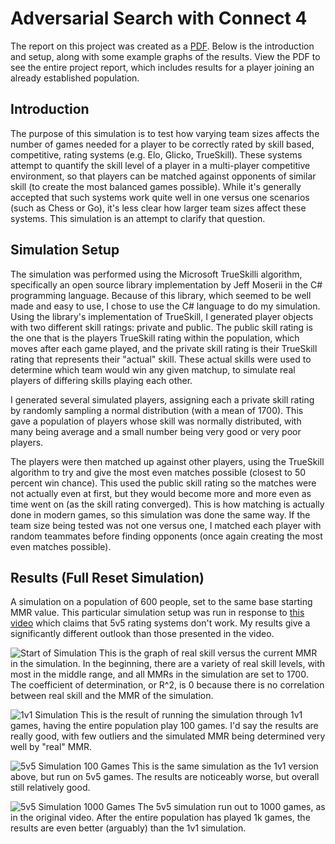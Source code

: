 # Adversarial Search with Connect 4

The report on this project was created as a [PDF](https://github.com/SeanMeyer/UCD/blob/master/TrueSkill%20Simulation/Effect%20of%20Team%20Size%20on%20Skill%20Rating%20Convergence.pdf). Below is the introduction and setup, along with some example graphs of the results. View the PDF to see the entire project report, which includes results for a player joining an already established population.

## Introduction
The purpose of this simulation is to test how varying team sizes affects the number of games
needed for a player to be correctly rated by skill based, competitive, rating systems (e.g. Elo, Glicko,
TrueSkill). These systems attempt to quantify the skill level of a player in a multi-player competitive
environment, so that players can be matched against opponents of similar skill (to create the most
balanced games possible). While it's generally accepted that such systems work quite well in one
versus one scenarios (such as Chess or Go), it's less clear how larger team sizes affect these
systems. This simulation is an attempt to clarify that question.

## Simulation Setup
The simulation was performed using the Microsoft TrueSkilli algorithm, specifically an open source
library implementation by Jeff Moserii in the C# programming language. Because of this library,
which seemed to be well made and easy to use, I chose to use the C# language to do my simulation.
Using the library's implementation of TrueSkill, I generated player objects with two different skill
ratings: private and public. The public skill rating is the one that is the players TrueSkill rating
within the population, which moves after each game played, and the private skill rating is their
TrueSkill rating that represents their "actual" skill. These actual skills were used to determine
which team would win any given matchup, to simulate real players of differing skills playing each
other.

I generated several simulated players, assigning each a private skill rating by randomly
sampling a normal distribution (with a mean of 1700). This gave a population of players whose skill
was normally distributed, with many being average and a small number being very good or very
poor players.

The players were then matched up against other players, using the TrueSkill algorithm to try and
give the most even matches possible (closest to 50 percent win chance). This used the public skill
rating so the matches were not actually even at first, but they would become more and more even
as time went on (as the skill rating converged). This is how matching is actually done in modern
games, so this simulation was done the same way. If the team size being tested was not one versus
one, I matched each player with random teammates before finding opponents (once again creating the most even matches possible).

## Results (Full Reset Simulation)
A simulation on a population of 600 people, set to the same base starting MMR value. This particular simulation setup was run in response to [this video](https://www.youtube.com/watch?v=kB2UADNoRUA) which claims that 5v5 rating systems don't work. My results give a significantly different outlook than those presented in the video.

![Start of Simulation](https://i.imgur.com/lCrOzZM.png)
This is the graph of real skill versus the current MMR in the simulation. In the beginning, there are a variety of real skill levels, with most in the middle range, and all MMRs in the simulation are set to 1700. The coefficient of determination, or R^2, is 0 because there is no correlation between real skill and the MMR of the simulation.

![1v1 Simulation](https://i.imgur.com/P8Puw7R.png)
This is the result of running the simulation through 1v1 games, having the entire population play 100 games. I'd say the results are really good, with few outliers and the simulated MMR being determined very well by "real" MMR.

![5v5 Simulation 100 Games](https://i.imgur.com/ijoDHF5.png)
This is the same simulation as the 1v1 version above, but run on 5v5 games. The results are noticeably worse, but overall still relatively good.

![5v5 Simulation 1000 Games](https://i.imgur.com/2mcjjvd.png)
The 5v5 simulation run out to 1000 games, as in the original video. After the entire population has played 1k games, the results are even better (arguably) than the 1v1 simulation.